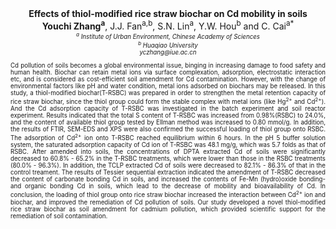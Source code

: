 <center><strong>Effects of thiol-modified rice straw biochar on Cd mobility in soils</strong>
<center><strong>Youchi Zhang<sup>a</sup></strong>, J.J. Fan<sup>a,b</sup>, S.N. Lin<sup>a</sup>, Y.W. Hou<sup>b</sup> and C. Cai<sup>a*<sup>


<center><i><sup>a</sup> Institute of Urban Environment, Chinese Academy of Sciences</i>

<center><i><sup>b</sup> Huaqiao University</i>

<center><i>yczhang@iue.ac.cn</i>

<p style=text-align:justify>Cd pollution of soils becomes a global environmental issue, binging in
increasing damage to food safety and human health. Biochar can retain
metal ions via surface complexation, adsorption, electrostatic
interaction etc, and is considered as cost-efficient soil amendment for
Cd contamination. However, with the change of environmental factors like
pH and water condition, metal ions adsorbed on biochars may be released.
In this study, a thiol-modified biochar(T-RSBC) was prepared in order to
strengthen the metal retention capacity of rice straw biochar, since the
thiol group could form the stable complex with metal ions (like Hg<sup>2+</sup>
and Cd<sup>2+</sup>). And the Cd adsorption capacity of T-RSBC was investigated
in the batch experiment and soil reactor experiment. Results indicated
that the total S content of T-RSBC was increased from 0.98%(RSBC) to
24.0%, and the content of available thiol group tested by Ellman method
was increased to 0.80 mmol/g. In addition, the results of FTIR, SEM-EDS
and XPS were also confirmed the successful loading of thiol group onto
RSBC. The adsorption of Cd<sup>2+</sup> ion onto T-RSBC reached equilibrium
within 6 hours. In the pH 5 buffer solution system, the saturated
adsorption capacity of Cd ion of T-RSBC was 48.1 mg/g, which was 5.7
folds as that of RSBC. After amended into soils, the concentrations of
DPTA extracted Cd of soils were significantly decreased to 60.8% - 65.2%
in the T-RSBC treatments, which were lower than those in the RSBC
treatments (80.0% - 96.3%). In addition, the TCLP extracted Cd of soils
were decreased to 82.1% - 86.3% of that in the control treament. The
results of Tessier sequential extraction indicated the amendment of
T-RSBC decreased the content of carbonate bonding Cd in soils, and
increased the contents of Fe-Mn (hydro)oxide bonding- and organic
bonding Cd in soils, which lead to the decrease of mobility and
bioavailability of Cd. In conclusion, the loading of thiol group onto
rice straw biochar increased the interaction between Cd<sup>2+</sup> ion and
biochar, and improved the remediation of Cd pollution of soils. Our
study developed a novel thiol-modified rice straw biochar as soil
amendment for cadmium pollution, which provided scientific support for
the remediation of soil contamination.

